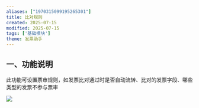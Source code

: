 ```yaml
---
aliases: ["1970315099195265301"]
title: 比对规则
created: 2025-07-15
modified: 2025-07-15
tags: ['基础模块']
theme: 发票助手
---
```


## 一、功能说明

此功能可设置票审规则，如发票比对通过时是否自动流转、比对的发票字段、哪些类型的发票不参与票审

![](dad2d5aa8b7b8014316cbdcbb0afaade.jpg)